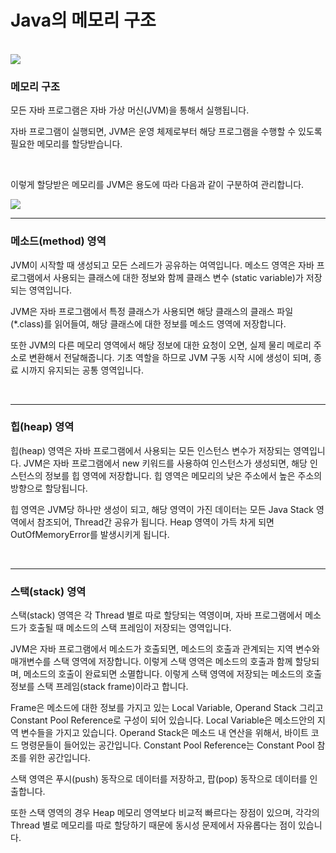 # Java의 메모리 구조
<br>
<img src=https://user-images.githubusercontent.com/81568304/170813578-d05ae044-1dd6-4cb6-9ee0-9653f5193514.png>


### 메모리 구조
<p>
모든 자바 프로그램은 자바 가상 머신(JVM)을 통해서 실행됩니다.
</p>
<p>
자바 프로그램이 실행되면, JVM은 운영 체제로부터 해당 프로그램을 수행할 수 있도록 필요한 메모리를 할당받습니다.
</p>
<br>
<p>
이렇게 할당받은 메모리를 JVM은 용도에 따라 다음과 같이 구분하여 관리합니다.
</p>
<img src="https://user-images.githubusercontent.com/81568304/170813222-eed01062-db0f-452f-a148-903932db3da9.png">
<br>

---------------------------
### 메소드(method) 영역
<p>
JVM이 시작할 때 생성되고 모든 스레드가 공유하는 여역입니다. 메소드 영역은 자바 프로그램에서 사용되는 클래스에 대한 정보와 함께 클래스 변수 (static variable)가 저장되는 영역입니다.
</p>
<p>
JVM은 자바 프로그램에서 특정 클래스가 사용되면 해당 클래스의 클래스 파일(*.class)를 읽어들여, 해당 클래스에 대한 정보를 메소드 영역에 저장합니다.
</p>
<p>
또한 JVM의 다른 메모리 영역에서 해당 정보에 대한 요청이 오면, 실제 물리 메로리 주소로 변환해서 전달해줍니다. 기초 역할을 하므로 JVM 구동 시작 시에 생성이 되며, 종료 시까지 유지되는 공통 영역입니다.
</p>
<br>

---
### 힙(heap) 영역
<p>
힙(heap) 영역은 자바 프로그램에서 사용되는 모든 인스턴스 변수가 저장되는 영역입니다. JVM은 자바 프로그램에서 new 키워드를 사용하여 인스턴스가 생성되면, 해당 인스턴스의 정보를 힙 영역에 저장합니다.
힙 영역은 메모리의 낮은 주소에서 높은 주소의 방향으로 할당됩니다.
</p>
<p>
힙 영역은 JVM당 하나만 생성이 되고, 해당 영역이 가진 데이터는 모든 Java Stack 영역에서 참조되어, Thread간 공유가 됩니다. Heap 영역이 가득 차게 되면 OutOfMemoryError를 발생시키게 됩니다.
</p>
<br>

---
### 스택(stack) 영역
<p>
스택(stack) 영역은 각 Thread 별로 따로 할당되는 역영이며, 자바 프로그램에서 메소드가 호출될 때 메소드의 스택 프레임이 저장되는 영역입니다.
</p>
<p>
JVM은 자바 프로그램에서 메소드가 호출되면, 메소드의 호출과 관계되는 지역 변수와 매개변수를 스택 영역에 저장합니다. 이렇게 스택 영역은 메소드의 호출과 함께 할당되며, 메소드의 호출이 완료되면 소멸합니다. 이렇게 스택 영역에 저장되는 메소드의 호출 정보를 스택 프레임(stack frame)이라고 합니다.
</p>
<p>
Frame은 메소드에 대한 정보를 가지고 있는 Local Variable, Operand Stack 그리고 Constant Pool Reference로 구성이 되어 있습니다. Local Variable은 메소드안의 지역 변수들을 가지고 있습니다. Operand Stack은 메소드 내 연산을 위해서, 바이트 코드 명령문들이 들어있는 공간입니다. Constant Pool Reference는 Constant Pool 참조를 위한 공간입니다.
</p>
<p>
스택  영역은 푸시(push) 동작으로 데이터를 저장하고, 팝(pop) 동작으로 데이터를 인출합니다.
</p>
<p>
또한 스택 영역의 경우 Heap 메모리 영역보다 비교적 빠르다는 장점이 있으며, 각각의 Thread 별로 메모리를 따로 할당하기 때문에 동시성 문제에서 자유롭다는 점이 있습니다.
</p>


